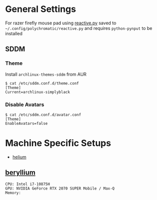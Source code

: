 # General Settings

For razer firefly mouse pad using [reactive.py](https://gist.github.com/lezed1/aa4918d6b5e6bd638e7c325c0ed44e7a#file-reactive-py) saved to `~/.config/polychromatic/reactive.py` and requires `python-pynput` to be installed

## SDDM

### Theme
Install `archlinux-themes-sddm` from AUR

    $ cat /etc/sddm.conf.d/theme.conf
    [Theme]
    Current=archlinux-simplyblack

### Disable Avatars

    $ cat /etc/sddm.conf.d/avatar.conf
    [Theme]
    EnableAvatars=false

# Machine Specific Setups
* [helium](.config/README/helium.md)
## [beryllium](.config/README/helium.md)
    CPU: Intel i7-10875H
    GPU: NVIDIA GeForce RTX 2070 SUPER Mobile / Max-Q
    Memory: 

